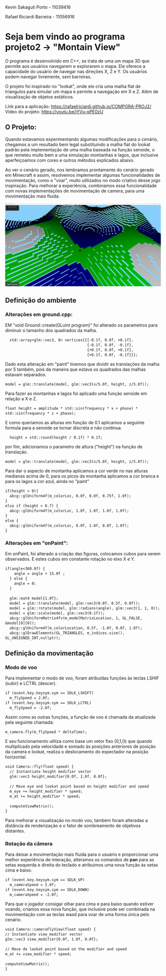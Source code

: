 Kevin Sakaguti Porto - 11039416

Rafael Riciardi Barreira - 11056916

# Seja bem vindo ao programa projeto2 -> "Montain View"

O programa é desenvolvido em C++, se trata de uma um mapa 3D que permite aos usuários navegarem e explorarem o mapa. Ele oferece a capacidade do usuário de navegar nas direções X, Z e Y. Os usuários podem navegar livremente, sem barreiras.

O projeto foi inspirado no "lookat", onde ele cria uma malha flat de triangulos para simular um mapa e permite a navegação em X e Z. Além de visualização de objetos estáticos.

Link para a aplicação: https://rafaelriciardi.github.io/COMPGRA-PROJ2/
Vídeo do projeto: https://youtu.be/iYVu-qPE0zU

## O Projeto:

Quando estavamos experimentando algumas modificações para o cenário, chegamos a um resultado bem legal substituindo a malha flat do lookat padrão pela implementação de uma malha baseada na função senoide, o que remeteu muito bem a uma simulação montanhas e lagos, que inclusive aperfeiçoamos com cores e outros métodos explicados abaixo. 

Ao ver o cenário gerado, nos lembramos prontamente do cenário gerado em Minecraft e assim, resolvemos implementar algumas funcionalidades de movimentação, como o "voar", muito utilizados no modo criativo desse jogo inspiração. Para melhorar a experiência, combinamos essa funcionalidade com novas implementações de movimentação de camera, para uma movimentação mais fluida.

<p align="center">
  <img src="https://github.com/Kevin-Sakaguti/COMPGRA-PROJ2/blob/main/imgs/montain_view.png"/>
</p>

## Definição do ambiente
### Alterações em ground.cpp:

EM "void Ground::create(GLuint program)" foi alterado os parametros para diminuir o tamanho dos quadrados da malha.
```
  std::array<glm::vec3, 8> vertices{{{-0.1f, 0.0f, +0.1f},
                                     {-0.1f, 0.0f, -0.1f},
                                     {+0.1f, 0.0f, +0.1f},
                                     {+0.1f, 0.0f, -0.1f}}};
```
Dado esta alteração em "paint" tivemos que dividir as translações da malha por 5 também, pois da maneira que estava os quadrados das malhas estavam separados.
```
model = glm::translate(model, glm::vec3(x/5.0f, height, z/5.0f));
```
Para fazer as montanhas e lagos foi aplicado uma função senoide em relação a X e Z.
```
float height = amplitude * std::sin(frequency * x + phase) * std::sin(frequency * z + phase);
```
E como queriamos as alturas em função de 0.1 aplicamos a seguinte formula para a senoide se tornar discreta e não continua.
```
  height = std::round(height / 0.1f) * 0.1f;
```
por fim, adicionamos o parametro de altura ("height") na função de translação.
```
model = glm::translate(model, glm::vec3(x/5.0f, height, z/5.0f));
```
Para dar o aspecto de montanha aplicamos a cor verde no nas alturas medianas acima de 0, para os picos da montanha aplicamos a cor branca e para os lagos a cor azul, ainda no "paint"
```
if(height < 0){
  abcg::glUniform4f(m_colorLoc, 0.0f, 0.0f, 0.75f, 1.0f); 
}
else if (height > 0.7) {
  abcg::glUniform4f(m_colorLoc, 1.0f, 1.0f, 1.0f, 1.0f); 
}
else {
  abcg::glUniform4f(m_colorLoc, 0.0f, 1.0f, 0.0f, 1.0f);
}
```
### Alterações em "onPaint":

Em onPaint, foi alterado a criação das figuras, colocamos cubos para serem observados. E estes cubos em constante rotação no eixo X e Y.
```
if(angle<360.0f) {
    angle = angle + 15.0f ;
  } else {
    angle = 0;
  }

  glm::mat4 model{1.0f};
  model = glm::translate(model, glm::vec3(0.0f, 0.5f, 0.0f));
  model = glm::rotate(model, glm::radians(angle), glm::vec3(1, 1, 0));
  model = glm::scale(model, glm::vec3(0.1f));
  abcg::glUniformMatrix4fv(m_modelMatrixLocation, 1, GL_FALSE, &model[0][0]);
  abcg::glUniform4f(m_colorLocation, 0.5f, -1.0f, 0.0f, 1.0f);
  abcg::glDrawElements(GL_TRIANGLES, m_indices.size(), GL_UNSIGNED_INT,nullptr);
```


## Definição da movimentação

### Modo de voo
Para implementar o modo de voo, foram atribuídas funções às teclas LSHIF (subir) e LCTRL (descer).
```
if (event.key.keysym.sym == SDLK_LSHIFT)
  m_flySpeed = 2.0f;
if (event.key.keysym.sym == SDLK_LCTRL)
  m_flySpeed = -2.0f;
```

Assim como as outras funções, a função de voo é chamada da atualizada pela seguinte chamada:
```
m_camera.fly(m_flySpeed * deltaTime);
```

E seu funcionamento utiliza como base um vetor fixo (0,1,0) que quando multiplicado pela velocidade e somado às posições anteriores de posição da camera e lookat, realiza o deslocamento do espectador na posição horizontal.
```
void Camera::fly(float speed) {
  // Instantiate height modifier vector
  glm::vec3 height_modifier{0.0f, 1.0f, 0.0f};

  // Move eye and lookat point based on height modifier and speed
  m_eye += height_modifier * speed;
  m_at += height_modifier * speed;

  computeViewMatrix();
}
```


Para melhorar a visualização no modo voo, também foram alteradas a distância de renderização e o fator de sombreamento de objetivos distantes.

### Rotação da câmera
Para deixar a movimentação mais fluida para o usuário e proporcionar uma melhor experiência de interação, alteramos os comandos de **pan** para as setas esquerda e direita do teclado e atribuimos uma nova função às setas cima e baixo.
```
if (event.key.keysym.sym == SDLK_UP)
  m_cameraSpeed = 2.0f;
if (event.key.keysym.sym == SDLK_DOWN)
  m_cameraSpeed = -2.0f;
```

Para que o jogador consigar olhar para cima e para baixo quando estiver voando, criamos essa nova função, que inclusive pode ser combinada na movimentação com as teclas wasd para voar de uma forma única pelo cenário.
```
void Camera::cameraFlyView(float speed) {
// Instantiate view_modifier vector
glm::vec3 view_modifier{0.0f, 1.0f, 0.0f};

// Move de lookat point based on the modifier and speed
m_at += view_modifier * speed;

computeViewMatrix();
}
```

